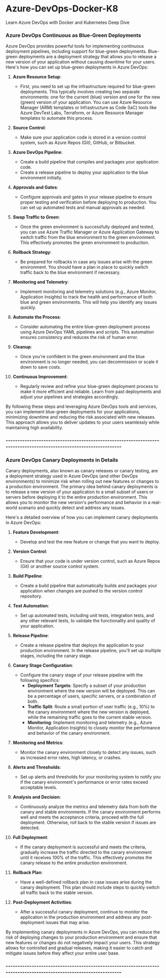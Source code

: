 # Azure-DevOps-Docker-K8
Learn Azure DevOps with Docker and Kubernetes Deep Dive

### Azure DevOps Continuous as Blue-Green Deployments
Azure DevOps provides powerful tools for implementing continuous deployment pipelines, including support for blue-green deployments. Blue-green deployments are a deployment strategy that allows you to release a new version of your application without causing downtime for your users. Here's how you can set up blue-green deployments in Azure DevOps:

1. **Azure Resource Setup**:
   - First, you need to set up the infrastructure required for blue-green deployments. This typically involves creating two separate environments: one for the current (blue) version and one for the new (green) version of your application. You can use Azure Resource Manager (ARM) templates or Infrastructure as Code (IaC) tools like Azure DevTest Labs, Terraform, or Azure Resource Manager templates to automate this process.

2. **Source Control**:
   - Make sure your application code is stored in a version control system, such as Azure Repos (Git), GitHub, or Bitbucket.

3. **Azure DevOps Pipeline**:
   - Create a build pipeline that compiles and packages your application code.
   - Create a release pipeline to deploy your application to the blue environment initially.

4. **Approvals and Gates**:
   - Configure approvals and gates in your release pipeline to ensure proper testing and verification before deploying to production. You can set up automated tests and manual approvals as needed.

5. **Swap Traffic to Green**:
   - Once the green environment is successfully deployed and tested, you can use Azure Traffic Manager or Azure Application Gateway to switch traffic from the blue environment to the green environment. This effectively promotes the green environment to production.

6. **Rollback Strategy**:
   - Be prepared for rollbacks in case any issues arise with the green environment. You should have a plan in place to quickly switch traffic back to the blue environment if necessary.

7. **Monitoring and Telemetry**:
   - Implement monitoring and telemetry solutions (e.g., Azure Monitor, Application Insights) to track the health and performance of both blue and green environments. This will help you identify any issues quickly.

8. **Automate the Process**:
   - Consider automating the entire blue-green deployment process using Azure DevOps YAML pipelines and scripts. This automation ensures consistency and reduces the risk of human error.

9. **Cleanup**:
   - Once you're confident in the green environment and the blue environment is no longer needed, you can decommission or scale it down to save costs.

10. **Continuous Improvement**:
    - Regularly review and refine your blue-green deployment process to make it more efficient and reliable. Learn from past deployments and adjust your pipelines and strategies accordingly.

By following these steps and leveraging Azure DevOps tools and services, you can implement blue-green deployments for your applications, minimizing downtime and reducing the risk associated with new releases. This approach allows you to deliver updates to your users seamlessly while maintaining high availability.
### ------------------------------------------------------------------------------------------------------------------
### Azure DevOps Canary Deployments in Details
Canary deployments, also known as canary releases or canary testing, are a deployment strategy used in Azure DevOps (and other DevOps environments) to minimize risk when rolling out new features or changes to a production environment. The primary idea behind canary deployments is to release a new version of your application to a small subset of users or servers before deploying it to the entire production environment. This allows you to monitor the new version's performance and behavior in a real-world scenario and quickly detect and address any issues.

Here's a detailed overview of how you can implement canary deployments in Azure DevOps:

1. **Feature Development**:
   - Develop and test the new feature or change that you want to deploy.

2. **Version Control**:
   - Ensure that your code is under version control, such as Azure Repos (Git) or another source control system.

3. **Build Pipeline**:
   - Create a build pipeline that automatically builds and packages your application when changes are pushed to the version control repository.

4. **Test Automation**:
   - Set up automated tests, including unit tests, integration tests, and any other relevant tests, to validate the functionality and quality of your application.

5. **Release Pipeline**:
   - Create a release pipeline that deploys the application to your production environment. In the release pipeline, you'll set up multiple stages, including the canary stage.

6. **Canary Stage Configuration**:
   - Configure the canary stage of your release pipeline with the following specifics:
     - **Deployment Targets**: Specify a subset of your production environment where the new version will be deployed. This can be a percentage of users, specific servers, or a combination of both.
     - **Traffic Split**: Route a small portion of user traffic (e.g., 10%) to the canary environment where the new version is deployed, while the remaining traffic goes to the current stable version.
     - **Monitoring**: Implement monitoring and telemetry (e.g., Azure Monitor, Application Insights) to closely monitor the performance and behavior of the canary environment.

7. **Monitoring and Metrics**:
   - Monitor the canary environment closely to detect any issues, such as increased error rates, high latency, or crashes.

8. **Alerts and Thresholds**:
   - Set up alerts and thresholds for your monitoring system to notify you if the canary environment's performance or error rates exceed acceptable levels.

9. **Analysis and Decision**:
   - Continuously analyze the metrics and telemetry data from both the canary and stable environments. If the canary environment performs well and meets the acceptance criteria, proceed with the full deployment. Otherwise, roll back to the stable version if issues are detected.

10. **Full Deployment**:
    - If the canary deployment is successful and meets the criteria, gradually increase the traffic directed to the canary environment until it receives 100% of the traffic. This effectively promotes the canary release to the entire production environment.

11. **Rollback Plan**:
    - Have a well-defined rollback plan in case issues arise during the canary deployment. This plan should include steps to quickly switch all traffic back to the stable version.

12. **Post-Deployment Activities**:
    - After a successful canary deployment, continue to monitor the application in the production environment and address any post-deployment issues that may arise.

By implementing canary deployments in Azure DevOps, you can reduce the risk of deploying changes to your production environment and ensure that new features or changes do not negatively impact your users. This strategy allows for controlled and gradual releases, making it easier to catch and mitigate issues before they affect your entire user base.
### ------------------------------------------------------------------------------------------------------------------
